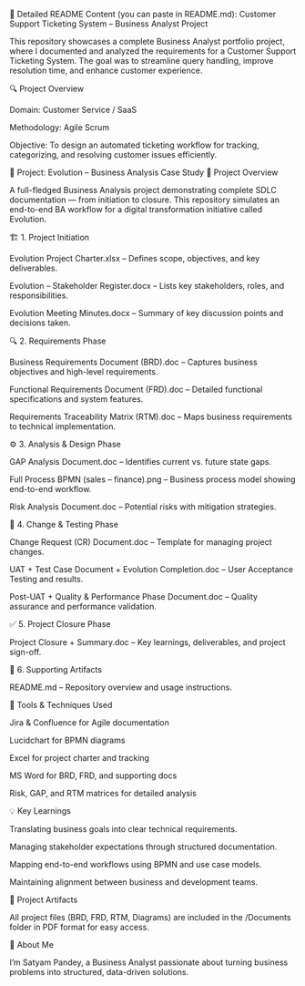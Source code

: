 📘 Detailed README Content (you can paste in README.md):
Customer Support Ticketing System – Business Analyst Project

This repository showcases a complete Business Analyst portfolio project, where I documented and analyzed the requirements for a Customer Support Ticketing System. The goal was to streamline query handling, improve resolution time, and enhance customer experience.

🔍 Project Overview

Domain: Customer Service / SaaS

Methodology: Agile Scrum

Objective: To design an automated ticketing workflow for tracking, categorizing, and resolving customer issues efficiently.

🧠 Project: Evolution – Business Analysis Case Study
📁 Project Overview

A full-fledged Business Analysis project demonstrating complete SDLC documentation — from initiation to closure.
This repository simulates an end-to-end BA workflow for a digital transformation initiative called Evolution.

🏗️ 1. Project Initiation

Evolution Project Charter.xlsx – Defines scope, objectives, and key deliverables.

Evolution – Stakeholder Register.docx – Lists key stakeholders, roles, and responsibilities.

Evolution Meeting Minutes.docx – Summary of key discussion points and decisions taken.

🔍 2. Requirements Phase

Business Requirements Document (BRD).doc – Captures business objectives and high-level requirements.

Functional Requirements Document (FRD).doc – Detailed functional specifications and system features.

Requirements Traceability Matrix (RTM).doc – Maps business requirements to technical implementation.

⚙️ 3. Analysis & Design Phase

GAP Analysis Document.doc – Identifies current vs. future state gaps.

Full Process BPMN (sales – finance).png – Business process model showing end-to-end workflow.

Risk Analysis Document.doc – Potential risks with mitigation strategies.

🔄 4. Change & Testing Phase

Change Request (CR) Document.doc – Template for managing project changes.

UAT + Test Case Document + Evolution Completion.doc – User Acceptance Testing and results.

Post-UAT + Quality & Performance Phase Document.doc – Quality assurance and performance validation.

✅ 5. Project Closure Phase

Project Closure + Summary.doc – Key learnings, deliverables, and project sign-off.

🧩 6. Supporting Artifacts

README.md – Repository overview and usage instructions.

🧰 Tools & Techniques Used

Jira & Confluence for Agile documentation

Lucidchart for BPMN diagrams

Excel for project charter and tracking

MS Word for BRD, FRD, and supporting docs

Risk, GAP, and RTM matrices for detailed analysis


💡 Key Learnings

Translating business goals into clear technical requirements.

Managing stakeholder expectations through structured documentation.

Mapping end-to-end workflows using BPMN and use case models.

Maintaining alignment between business and development teams.

📎 Project Artifacts

All project files (BRD, FRD, RTM, Diagrams) are included in the /Documents folder in PDF format for easy access.

👤 About Me

I’m Satyam Pandey, a Business Analyst passionate about turning business problems into structured, data-driven solutions.
